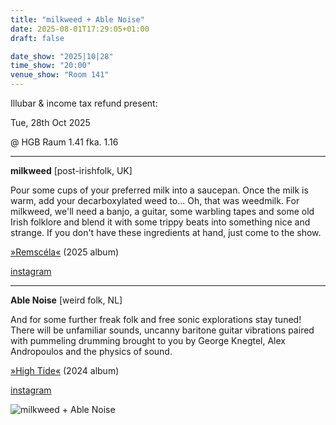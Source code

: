 ```yaml
---
title: "milkweed + Able Noise"
date: 2025-08-01T17:29:05+01:00
draft: false

date_show: "2025|10|28"
time_show: "20:00"
venue_show: "Room 141"
---
```


Illubar & income tax refund present:

Tue, 28th Oct 2025

@ HGB Raum 1.41 fka. 1.16

---

**milkweed** [post-irishfolk, UK]

Pour some cups of your preferred milk into a saucepan. Once the milk is warm, add your decarboxylated weed to... Oh, that was weedmilk. For milkweed, we'll need a banjo, a guitar, some warbling tapes and some old Irish folklore and blend it with some trippy beats into something nice and strange. If you don't have these ingredients at hand, just come to the show.

[»Remscéla«](https://milkweedfolk.bandcamp.com/album/remsc-la-2) (2025 album)

[instagram](https://www.instagram.com/mlkwd_/)

---

**Able Noise** [weird folk, NL]

And for some further freak folk and free sonic explorations stay tuned! There will be unfamiliar sounds, uncanny baritone guitar vibrations paired with pummeling drumming brought to you by George Knegtel, Alex Andropoulos and the physics of sound.

[»High Tide«](https://ablenoise.bandcamp.com/album/high-tide) (2024 album)

[instagram](https://www.instagram.com/ablenoise/)

![milkweed + Able Noise](../../posters/2025-10-28.jpg)

